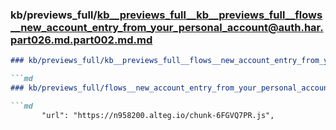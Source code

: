 ### kb/previews_full/kb__previews_full__kb__previews_full__flows__new_account_entry_from_your_personal_account@auth.har.part026.md.part002.md.md

```md
### kb/previews_full/kb__previews_full__flows__new_account_entry_from_your_personal_account@auth.har.part026.md.part002.md

```md
### kb/previews_full/flows__new_account_entry_from_your_personal_account@auth.har.part026.md (part 002)

```md
       "url": "https://n958200.alteg.io/chunk-6FGVQ7PR.js",
                       
```

```

```

```
